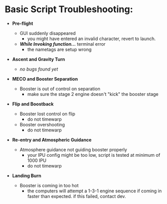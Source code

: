 # Basic Script Troubleshooting:

- **Pre-flight**
	- GUI suddenly disappeared
		- you might have entered an invalid character, revert to launch.
	- ***While Invoking function...*** terminal error
		- the nametags are setup wrong

- **Ascent and Gravity Turn**
	- *no bugs found yet*
	
- **MECO and Booster Separation**
	- Booster is out of control on separation
		- make sure the stage 2 engine doesn't "kick" the booster stage

- **Flip and Boostback**
	- Booster lost control on flip
		- do not timewarp
	- Booster overshooting
		- do not timewarp

- **Re-entry and Atmospheric Guidance**
	- Atmosphere guidance not guiding booster properly
		- your IPU config might be too low, script is tested at minimum of 1000 IPU
		- do not timewarp

- **Landing Burn**
	- Booster is coming in too hot
		- the computers will attempt a 1-3-1 engine sequence if coming in faster than expected. if this failed, contact dev.
